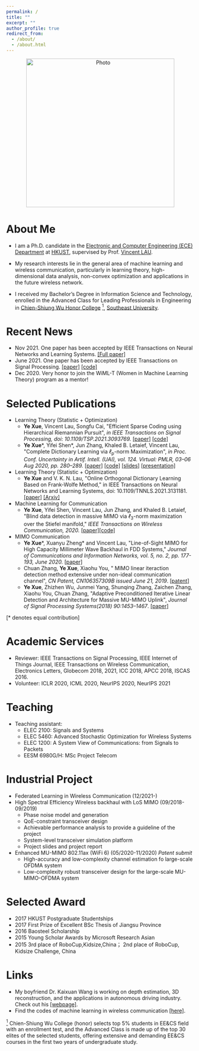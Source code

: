 ```yaml
---
permalink: /
title: ""
excerpt: ""
author_profile: true
redirect_from: 
  - /about/
  - /about.html
---
```


<p align="center">
  <img src="https://github.com/yokoxue/yokoxue.github.io/blob/master/images/myphoto.jpg?raw=true" alt="Photo" style="width: 400px;"/> 
</p>

# About Me
* I am a Ph.D. candidate in the [Electronic and Computer Engineering (ECE) Department](https://www.ece.ust.hk/) at [HKUST](https://www.ust.hk/), supervised by Prof. [Vincent LAU](https://eeknlau.home.ece.ust.hk/HKUST-Office-HomePage/HKUST_Home.html). 

* My research interests lie in the general area of machine learning and wireless communication, particularly in learning theory, high-dimensional data analysis, non-convex optimization and applications in the future wireless network. 

* I received my Bachelor’s Degree in Information Science and Technology, enrolled in the Advanced Class for Leading Professionals in Engineering in [Chien-Shiung Wu Honor College](https://wjx.seu.edu.cn/wjxen/)  <a href="#note1" id="note1ref"><sup>1</sup></a>, [Southeast University](https://www.seu.edu.cn/english/).


# Recent News
* Nov 2021. One paper has been accepted by  IEEE Transactions on Neural Networks and Learning Systems. [[Full paper]](https://arxiv.org/pdf/2103.01484.pdf)
* June 2021. One paper has been accepted by  IEEE Transactions on Signal Processing. [[paper]](https://arxiv.org/abs/2104.10314) [[code]](https://github.com/yokoxue/HRP) 
* Dec 2020. Very honor to join the WiML-T (Women in Machine Learning Theory) program as a mentor!


# Selected Publications
* Learning Theory (Statistic + Optimization)
   -  <b>Ye Xue</b>,  Vincent Lau, Songfu Cai, "Efficient Sparse Coding using Hierarchical Riemannian Pursuit", <i>in IEEE Transactions on Signal Processing, doi: 10.1109/TSP.2021.3093769.</i> [[paper]](https://arxiv.org/abs/2104.10314) [[code]](https://github.com/yokoxue/HRP) 
  -  <b>Ye Xue</b>\*, Yifei Shen\*, Jun Zhang, Khaled B. Letaief, Vincent Lau, "Complete Dictionary Learning via <i>ℓ</i><sub>p</sub>-norm Maximization", <i>in Proc. Conf. Uncertainty in Artif. Intell. (UAI), vol. 124. Virtual: PMLR, 03–06 Aug 2020, pp. 280–289.</i> [[paper]](http://proceedings.mlr.press/v124/shen20a.html) [[code]](https://github.com/yokoxue/LpDL) [[slides]](https://github.com/yokoxue/LpDL/blob/master/UAI.pdf) [[presentation]](https://www.youtube.com/watch?v=7ybIy1ztwHg)
* Learning Theory (Statistic + Optimization)
  -   <b>Ye Xue</b> and V. K. N. Lau, "Online Orthogonal Dictionary Learning Based on Frank-Wolfe Method," in IEEE Transactions on Neural Networks and Learning Systems, doi: 10.1109/TNNLS.2021.3131181. [[paper]](https://ieeexplore.ieee.org/document/9642437) [[Arxiv]](https://arxiv.org/pdf/2103.01484.pdf)
* Machine Learning for Communication
  - <b>Ye Xue</b>, Yifei Shen, Vincent Lau, Jun Zhang, and Khaled B. Letaief, "Blind data detection in massive MIMO via <i>ℓ</i><sub>3</sub>-norm maximization over the Stiefel manifold," <i>IEEE Transactions on Wireless Communication, 2020.</i> [[paper]](https://ieeexplore.ieee.org/document/9246702)[[code]](https://github.com/yokoxue/LpDL)
* MIMO Communication
  - <b>Ye Xue</b>\*, Xuanyu Zheng\* and Vincent Lau, "Line-of-Sight MIMO for High Capacity Millimeter Wave Backhaul in FDD Systems," <i> Journal of Communications and Information Networks, vol. 5, no. 2, pp. 177-193, June 2020.</i> [[paper]](https://ieeexplore.ieee.org/abstract/document/9130434)
  - Chuan Zhang,  <b>Ye Xue</b>,   Xiaohu You, " MIMO linear iteraction detection method extensive under non-ideal communication channel", <i>CN Patent, CN106357309B issued June 21, 2019</i>. [[patent]](https://patents.google.com/patent/CN106357309B/en?oq=CN106357309B)
  - <b>Ye Xue</b>,  Zhizhen Wu, Junmei Yang, Shunqing Zhang, Zaichen Zhang, Xiaohu You,  Chuan Zhang, "Adaptive Preconditioned Iterative Linear Detection and Architecture for Massive MU-MIMO Uplink",  <i>Journal of Signal Processing Systems(2018) 90:1453–1467</i>. [[paper]](https://link.springer.com/article/10.1007/s11265-017-1317-8) 
 

[\* denotes equal contribution]

# Academic Services
* Reviewer: IEEE Transactions on Signal Processing, IEEE Internet of Things Journal, IEEE Transactions on Wireless Communication, Electronics Letters, Globecom 2018, 2021, ICC 2018, APCC 2018, ISCAS 2016.
* Volunteer: ICLR 2020, ICML 2020, NeurIPS 2020, NeurIPS 2021 

# Teaching
* Teaching assistant:
  - ELEC 2100: Signals and Systems
  - ELEC 5460: Advanced Stochastic Optimization for Wireless Systems 
  - ELEC 1200: A System View of Communications: from Signals to Packets
  - EESM 6980G/H: MSc Project Telecom

# Industrial Project
* Federated Learning in Wireless Communication (12/2021-)
* High Spectral Efficiency Wireless backhaul with LoS MIMO (09/2018-09/2019)
    - Phase noise model and generation
    - QoE-constraint transceiver design
    - Achievable performance analysis to provide a guideline of the project
    - System-level transceiver simulation platform
    - Project slides and project report
* Enhanced MU-MIMO 802.11ax (WiFi 6) (05/2020-11/2020) <i> Patent submit </i>
    - High-accuracy and low-complexity channel estimation fo large-scale OFDMA system
    - Low-complexity robust transceiver design for the large-scale MU-MIMO-OFDMA system

# Selected Award
* 2017 HKUST Postgraduate Studentships 
* 2017 First Prize of Excellent BSc Thesis of Jiangsu Province 
* 2016 Baosteel Scholarship 
* 2015 Young Scholar Awards by Microsoft Research Asian 
* 2015 3rd place of RoboCup,Kidsize,China； 2nd place of RoboCup, Kidsize Challenge, China

# Links
* My boyfriend Dr. Kaixuan Wang is working on depth estimation, 3D reconstruction, and the applications in autonomous driving industry. Check out his [[webpage]](https://wang-kx.github.io/).
* Find the codes of machine learning in wireless communication [[here]](https://github.com/IIT-Lab/Paper-with-Code-of-Wireless-communication-Based-on-DL).

<a id="note1" href="#note1ref"><sup>1</sup></a> Chien-Shiung Wu College (honor) selects top 5% students in EE&CS field with an enrollment test, and the Advanced Class is made up of the top 30 elites of the selected students, offering extensive and demanding EE&CS courses in the first two years of undergraduate study. 
